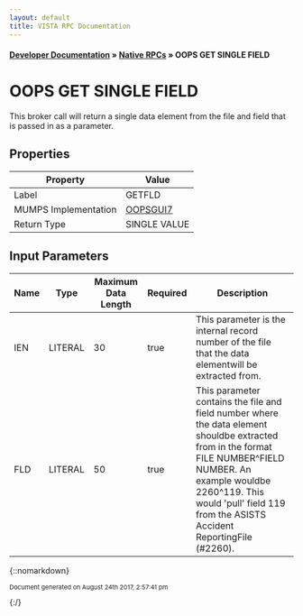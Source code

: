 ```yaml
---
layout: default
title: VISTA RPC Documentation
---
```


#### [Developer Documentation](../index) &#187; [Native RPCs](TableOfContents) &#187; OOPS GET SINGLE FIELD<br/>
# OOPS GET SINGLE FIELD

This broker call will return a single data element from the file and field that is passed in as a parameter.

## Properties

Property | Value
--- | ---
Label | GETFLD
MUMPS Implementation | [OOPSGUI7](http://code.osehra.org/dox/Routine_OOPSGUI7_source.html)
Return Type | SINGLE VALUE


## Input Parameters

Name | Type | Maximum Data Length | Required | Description
--- | --- | --- | --- | ---
IEN | LITERAL | 30 | true | This parameter is the internal record number of the file that the data elementwill be extracted from.
FLD | LITERAL | 50 | true | This parameter contains the file and field number where the data element shouldbe extracted from in the format FILE NUMBER^FIELD NUMBER.  An example wouldbe 2260^119.  This would &#x27;pull&#x27; field 119 from the ASISTS Accident ReportingFile (#2260).



{::nomarkdown} <br/><p style="font-size: 11px">Document generated on August 24th 2017, 2:57:41 pm</p>{:/}